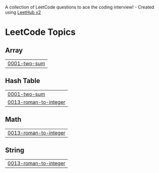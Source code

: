 A collection of LeetCode questions to ace the coding interview! - Created using [LeetHub v2](https://github.com/arunbhardwaj/LeetHub-2.0)
<!---LeetCode Topics Start-->
# LeetCode Topics
## Array
|  |
| ------- |
| [0001-two-sum](https://github.com/sambasivagudala369/LeetCode/tree/master/0001-two-sum) |
## Hash Table
|  |
| ------- |
| [0001-two-sum](https://github.com/sambasivagudala369/LeetCode/tree/master/0001-two-sum) |
| [0013-roman-to-integer](https://github.com/sambasivagudala369/LeetCode/tree/master/0013-roman-to-integer) |
## Math
|  |
| ------- |
| [0013-roman-to-integer](https://github.com/sambasivagudala369/LeetCode/tree/master/0013-roman-to-integer) |
## String
|  |
| ------- |
| [0013-roman-to-integer](https://github.com/sambasivagudala369/LeetCode/tree/master/0013-roman-to-integer) |
<!---LeetCode Topics End-->